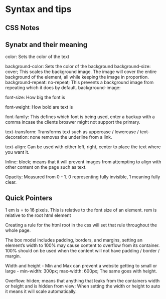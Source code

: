 # Syntax and tips

## CSS Notes

## Synatx and their meaning

color: Sets the color of the text

background-color: Sets the color of the background background-size: cover; This scales the background image. The image will cover the entire background of the element, all while keeping the image in proportion. background-repeat: no-repeat; This prevents a background image from repeating which it does by default. backgrround-image:

font-size: How big the font is

font-weight: How bold are text is

font-family: This defines which font is being used, enter a backup with a comma incase the clients broswer might not support the primary.

text-transform: Transforms text such as uppercase / lowercase / text-decoration: none removes the underline from a link.

text-align: Can be used with either left, right, center to place the text where you want it.

Inline: block; means that it will prevent images from attempting to align with other content on the page such as text.

Opacity: Measured from 0 - 1. 0 representing fully invisible, 1 meaning fully clear.

## Quick Pointers

1 em is = to 16 pixels. This is relative to the font size of an element. rem is relative to the root html element

Creating a rule for the html root in the css will set that rule throughout the whole page.

The box model includes padding, borders, and margins, setting an element’s width to 100% may cause content to overflow from its container. 100% should on be used when the content will not have padding / border / margin.

Width and height - Min and Max can prevent a website getting to small or large - min-width: 300px; max-width: 600px; The same goes with height.

Overflow: hiiden; means that anything that leaks from the containers width or height and is hidden from view; When setting the width or height to auto it means it will scale automatically.

